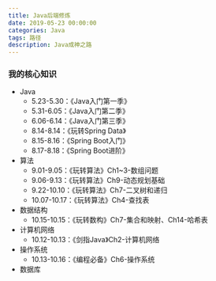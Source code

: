 ```yaml
---
title: Java后端修炼
date: 2019-05-23 00:00:00
categories: Java
tags: 路径
description: Java成神之路
---
```


### 我的核心知识
<!-- more -->
- Java
    - 5.23-5.30：《Java入门第一季》
    - 5.31-6.05：《Java入门第二季》
    - 6.06-6.14：《Java入门第三季》
    - 8.14-8.14：《玩转Spring Data》
    - 8.15-8.16：《Spring Boot入门》
    - 8.17-8.18：《Spring Boot进阶》
- 算法
    - 9.01-9.05：《玩转算法》Ch1~3-数组问题
    - 9.06-9.13：《玩转算法》Ch9-动态规划基础
    - 9.22-10.10：《玩转算法》Ch7-二叉树和递归
    - 10.07-10.17：《玩转算法》Ch4-查找表
- 数据结构
    - 10.15-10.15：《玩转数构》Ch7-集合和映射、Ch14-哈希表
- 计算机网络
    - 10.12-10.13：《剑指Java》Ch2-计算机网络
- 操作系统
    - 10.13-10.16：《编程必备》Ch6-操作系统
- 数据库